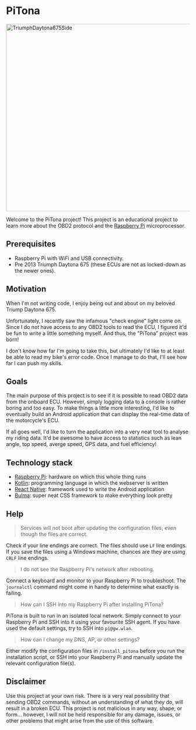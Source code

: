 # PiTona
<a title="NathanLee at English Wikipedia, Public domain, via Wikimedia Commons" href="https://commons.wikimedia.org/wiki/File:TriumphDaytona675Side.jpg"><img width="512" alt="TriumphDaytona675Side" src="https://upload.wikimedia.org/wikipedia/commons/thumb/0/04/TriumphDaytona675Side.jpg/512px-TriumphDaytona675Side.jpg"></a>

Welcome to the PiTona project! This project is an educational project to learn more about the OBD2
protocol and the [Raspberry Pi](https://www.raspberrypi.com/) microprocessor.

## Prerequisites
- Raspberry Pi with WiFi and USB connectivity.
- Pre 2013 Triumph Daytona 675 (these ECUs are not as locked-down as the newer ones).

## Motivation
When I'm not writing code, I enjoy being out and about on my beloved Triump Daytona 675.

Unfortunately, I recently saw the infamous "check engine" light come on. Since I do not have access
to any OBD2 tools to read the ECU, I figured it'd be fun to write a little something myself. And
thus, the "PiTona" project was born!

I don't know how far I'm going to take this, but ultimately I'd like to at least be able to read my
bike's error code. Once I manage to do that, I'll see how far I can push my skills.

## Goals
The main purpose of this project is to see if it is possible to read OBD2 data from the onboard
ECU. However, simply logging data to a console is rather boring and too easy. To make things a
little more interesting, I'd like to eventually build an Android application that can display the
real-time data of the motorcycle's ECU.

If all goes well, I'd like to turn the application into a very neat tool to analyse my riding data.
It'd be awesome to have access to statistics such as lean angle, top speed, averge speed, GPS data,
and fuel efficiency!

## Technology stack
- [Raspberry Pi](https://www.raspberrypi.com/): hardware on which this whole thing runs
- [Kotlin](https://kotlinlang.org/): programming language in which the webserver is written
- [React Native](https://reactnative.dev/): framework used to write the Android application
- [Bulma](https://bulma.io/): super neat CSS framework to make everything look pretty

## Help
> Services will not boot after updating the configuration files, even though the files are correct.

Check if your line endings are correct. The files should use `LF` line endings. If you save the
files using a Windows machine, chances are they are using `CRLF` line endings.

> I do not see the Raspberry Pi's network after rebooting.

Connect a keyboard and monitor to your Raspberry Pi to troubleshoot. The `journalctl` command might
come in handy to determine what exactly is failing.

> How can I SSH into my Raspberry Pi after installing PiTona?

PiTona is built to run in an isolated local network. Simply connect to your Raspberry Pi and SSH
into it using your favourite SSH agent. If you have used the default settings, try to SSH into
`pi@gw.wlan`.

> How can I change my DNS, AP, or other settings?

Either modify the configuration files in `/install_pitona` before you run the installation
script, or SSH into your Raspberry Pi and manually update the relevant configuration file(s).

## Disclaimer
Use this project at your own risk. There is a very real possibility that sending OBD2 commands,
without an understanding of what they do, will result in a broken ECU. This project is not
malicious in any way, shape, or form... however, I will not be held responsible for any damage,
issues, or other problems that might arise from the use of this software.
